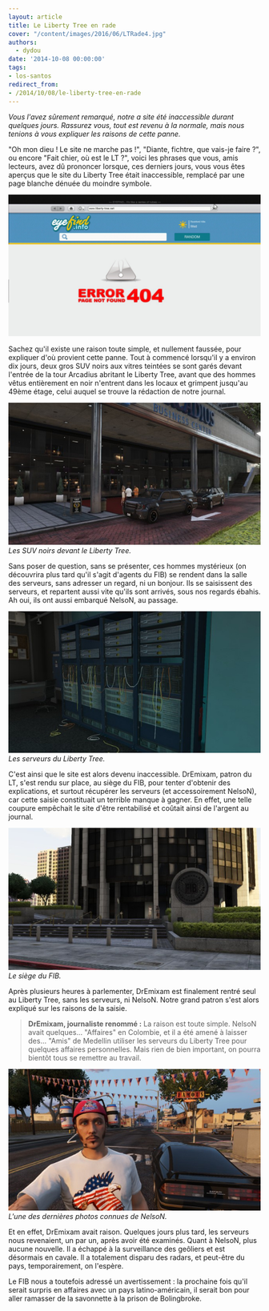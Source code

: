 ```yaml
---
layout: article
title: Le Liberty Tree en rade
cover: "/content/images/2016/06/LTRade4.jpg"
authors:
  - dydou
date: '2014-10-08 00:00:00'
tags:
- los-santos
redirect_from:
- /2014/10/08/le-liberty-tree-en-rade
---
```


_Vous l'avez sûrement remarqué, notre a site été inaccessible durant quelques jours. Rassurez vous, tout est revenu à la normale, mais nous tenions à vous expliquer les raisons de cette panne._

"Oh mon dieu ! Le site ne marche pas !", "Diante, fichtre, que vais-je faire ?", ou encore "Fait chier, où est le LT ?", voici les phrases que vous, amis lecteurs, avez dû prononcer lorsque, ces derniers jours, vous vous êtes aperçus que le site du Liberty Tree était inaccessible, remplacé par une page blanche dénuée du moindre symbole.

![](/content/images/2016/06/LTRade4_0.jpg)

Sachez qu'il existe une raison toute simple, et nullement faussée, pour expliquer d'où provient cette panne. Tout à commencé lorsqu'il y a environ dix jours, deux gros SUV noirs aux vitres teintées se sont garés devant l'entrée de la tour Arcadius abritant le Liberty Tree, avant que des hommes vêtus entièrement en noir n'entrent dans les locaux et grimpent jusqu'au 49ème étage, celui auquel se trouve la rédaction de notre journal.

![Les SUV noirs devant le Liberty Tree.](/content/images/2016/06/LTRade2.jpg)
_Les SUV noirs devant le Liberty Tree._

Sans poser de question, sans se présenter, ces hommes mystérieux (on découvrira plus tard qu'il s'agit d'agents du FIB) se rendent dans la salle des serveurs, sans adresser un regard, ni un bonjour. Ils se saisissent des serveurs, et repartent aussi vite qu'ils sont arrivés, sous nos regards ébahis. Ah oui, ils ont aussi embarqué NelsoN, au passage.

![Les serveurs du Liberty Tree.](/content/images/2016/06/LTRade.jpg)
_Les serveurs du Liberty Tree._

C'est ainsi que le site est alors devenu inaccessible. DrEmixam, patron du LT, s'est rendu sur place, au siège du FIB, pour tenter d'obtenir des explications, et surtout récupérer les serveurs (et accessoirement NelsoN), car cette saisie constituait un terrible manque à gagner. En effet, une telle coupure empêchait le site d'être rentabilisé et coûtait ainsi de l'argent au journal.

![Le siège du FIB.](/content/images/2016/06/LTRade1.jpg)
_Le siège du FIB._

Après plusieurs heures à parlementer, DrEmixam est finalement rentré seul au Liberty Tree, sans les serveurs, ni NelsoN. Notre grand patron s'est alors expliqué sur les raisons de la saisie.

> **DrEmixam, journaliste renommé :** La raison est toute simple. NelsoN avait quelques... "Affaires" en Colombie, et il a été amené à laisser des... "Amis" de Medellin utiliser les serveurs du Liberty Tree pour quelques affaires personnelles. Mais rien de bien important, on pourra bientôt tous se remettre au travail.

![L'une des dernières photos connues de NelsoN.](/content/images/2016/06/LTRade3.jpg)
_L'une des dernières photos connues de NelsoN._

Et en effet, DrEmixam avait raison. Quelques jours plus tard, les serveurs nous revenaient, un par un, après avoir été examinés. Quant à NelsoN, plus aucune nouvelle. Il a échappé à la surveillance des geôliers et est désormais en cavale. Il a totalement disparu des radars, et peut-être du pays, temporairement, on l'espère.

Le FIB nous a toutefois adressé un avertissement : la prochaine fois qu'il serait surpris en affaires avec un pays latino-américain, il serait bon pour aller ramasser de la savonnette à la prison de Bolingbroke.